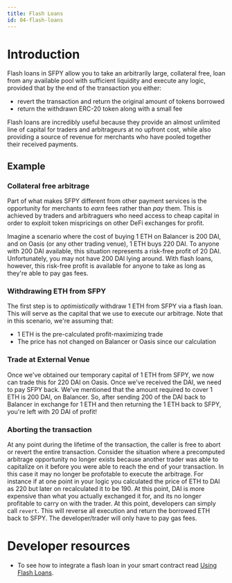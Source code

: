 ```yaml
---
title: Flash Loans
id: 04-flash-loans
---
```


# Introduction

Flash loans in SFPY allow you to take an arbitrarily large, collateral free, loan from any available pool with sufficient liquidity and execute any logic, provided that by the end of the transaction you either:

- revert the transaction and return the original amount of tokens borrowed
- return the withdrawn ERC-20 token along with a small fee

Flash loans are incredibly useful because they provide an almost unlimited line of capital for traders and arbitrageurs at no upfront cost, while also providing a source of revenue for merchants who have pooled together their received payments.

## Example

### Collateral free arbitrage

Part of what makes SFPY different from other payment services is the opportunity for merchants to _earn_ fees rather than _pay_ them. This is achieved by traders and arbitraguers who need access to cheap capital in order to exploit token mispricings on other DeFi exchanges for profit.

Imagine a scenario where the cost of buying 1 ETH on Balancer is 200 DAI, and on Oasis (or any other trading venue), 1 ETH buys 220 DAI. To anyone with 200 DAI available, this situation represents a risk-free profit of 20 DAI. Unfortunately, you may not have 200 DAI lying around. With flash loans, however, this risk-free profit is available for anyone to take as long as they're able to pay gas fees.

### Withdrawing ETH from SFPY

The first step is to _optimistically_ withdraw 1 ETH from SFPY via a flash loan. This will serve as the capital that we use to execute our arbitrage. Note that in this scenario, we're assuming that:

- 1 ETH is the pre-calculated profit-maximizing trade
- The price has not changed on Balancer or Oasis since our calculation

### Trade at External Venue

Once we've obtained our temporary capital of 1 ETH from SFPY, we now can trade this for 220 DAI on Oasis. Once we've received the DAI, we need to pay SFPY back. We've mentioned that the amount required to cover 1 ETH is 200 DAI, on Balancer. So, after sending 200 of the DAI back to Balancer in exchange for 1 ETH and then returning the 1 ETH back to SFPY, you're left with 20 DAI of profit!

### Aborting the transaction

At any point during the lifetime of the transaction, the caller is free to abort or revert the entire transaction. Consider the situation where a precomputed arbitrage opportunity no longer exists because another trader was able to capitalize on it before you were able to reach the end of your transaction. In this case it may no longer be profotable to execute the arbitrage. For instance if at one point in your logic you calculated the price of ETH to DAI as 220 but later on recalculated it to be 190. At this point, DAI is more expensive than what you actually exchanged it for, and its no longer profitable to carry on with the trader. At this point, developers can simply call `revert`. This will reverse all execution and return the borrowed ETH back to SFPY. The developer/trader will only have to pay gas fees.

# Developer resources

- To see how to integrate a flash loan in your smart contract read [Using Flash Loans](/docs/03-smart-contracts/05-using-flash-loans/).
